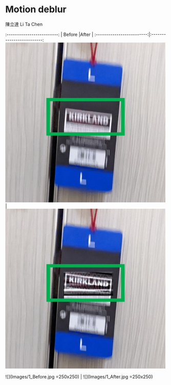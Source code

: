 # Motion deblur

陳立達 Li Ta Chen

:-------------------------:
| Before      |After        |
:-------------------------:|:-------------------------:
<img src="Images/1_Before.jpg" width="500" height="500"> | <img src="Images/1_After.jpg" width="500" height="500">


![](Images/1_Before.jpg =250x250) | ![](Images/1_After.jpg =250x250)
